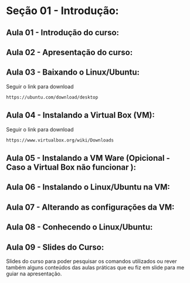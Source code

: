 # Seção 01 - Introdução:

## Aula 01 - Introdução do curso:

## Aula 02 - Apresentação do curso:

## Aula 03 - Baixando o Linux/Ubuntu:
Seguir o link para download

    https://ubuntu.com/download/desktop

## Aula 04 - Instalando a Virtual Box (VM):
Seguir o link para download

    https://www.virtualbox.org/wiki/Downloads

## Aula 05 - Instalando a VM Ware (Opicional - Caso a Virtual Box não funcionar ):

## Aula 06 - Instalando o Linux/Ubuntu na VM:

## Aula 07 - Alterando as configurações da VM:

## Aula 08 - Conhecendo o Linux/Ubuntu:

## Aula 09 - Slides do Curso:
Slides do curso para poder pesquisar os comandos utilizados ou rever também alguns conteúdos das aulas práticas que eu fiz em slide para me guiar na apresentação.
